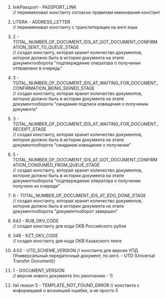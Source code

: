 

1. linkPassport - PASSPORT_LINK  
    // переименовал константу согласно правилам именования констант


2. LITERA - ADDRESS_LETTER  
    // переименовал константу с транслитерации на англ язык


3. 2 - TOTAL_NUMBER_OF_DOCUMENT_IDS_AT_GOT_DOCUMENT_CONFIRMATION_SENT_TO_QUEUE_STAGE  
    // создал константу, которая хранит количество документов, которое должно быть в истории документа 
    на этапе документооборота "подтверждение оператора о получении отправлено в очередь"


4. 3 - TOTAL_NUMBER_OF_DOCUMENT_IDS_AT_WAITING_FOR_DOCUMENT_CONFIRMATION_BEING_SIGNED_STAGE  
    // создал константу, которая хранит количество документов, которое должно быть в истории документа 
    на этапе документооборота "ожидание подписи извещения о получении документа"


5. 3 - TOTAL_NUMBER_OF_DOCUMENT_IDS_AT_WAITING_FOR_DOCUMENT_RECEIPT_STAGE  
    // создал константу, которая хранит количество документов, которое должно быть в истории документа 
    на этапе документооборота "ожидание извещения о получении"


6. 5 - TOTAL_NUMBER_OF_DOCUMENT_IDS_AT_GOT_DOCUMENT_CONFIRMATION_CONSUMED_FROM_QUEUE_STAGE  
    // создал константу, которая хранит количество документов, которое должно быть в истории документа 
    на этапе документооборота "подтверждение оператора о получении получено из очереди"


7. 6 - TOTAL_NUMBER_OF_DOCUMENT_IDS_AT_EDO_DONE_STAGE  
    // создал константу, которая хранит количество документов, которое должно быть в истории документа 
    на этапе документооборота "документооборот завершен"


8. 643 - RUB_OKV_CODE  
    // создал константу для кода ОКВ Российского рубля


9. 348 - KZT_OKV_CODE  
    // создал константу для кода ОКВ Казахского тенге


10. 4.02 - UTD_SCHEME_VERSION
    // константа для версии УПД (Универсальный передаточный документ, по англ. -  UTD (Universal Transfer Document))


11. 1 - DOCUMENT_VERSION  
    // версия нового документа (по умолчанию - 1)


12. fail reason 5 - TEMPLATE_NOT_FOUND_ERROR
    // константа с информацией о возникшей ошибке, а не просто 5


